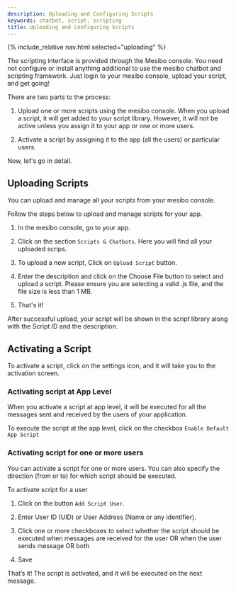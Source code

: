 ```yaml
---
description: Uploading and Configuring Scripts
keywords: chatbot, script, scripting
title: Uploading and Configuring Scripts
---
```

{% include_relative nav.html selected="uploading" %}

The scripting interface is provided through the Mesibo console. You need not configure or install anything additional to use the mesibo chatbot and scripting framework. Just login to your mesibo console, upload your script, and get going!

There are two parts to the process:

 1. Upload one or more scripts using the mesibo console. When you upload a script, it will get added to your script library. However, it will not be active unless you assign it to your app or one or more users. 

 2. Activate a script by assigning it to the app (all the users) or particular users.

Now, let's go in detail.

## Uploading Scripts

You can upload and manage all your scripts from your mesibo console. 

Follow the steps below to upload and manage scripts for your app.

 1. In the mesibo console, go to your app. 

 2. Click on the section `Scripts & Chatbots`. Here you will find all your uploaded scrips. 

 3. To upload a new script, Click on `Upload Script` button.

 4. Enter the description and click on the Choose File button to select and upload a script. Please ensure you are selecting a valid .js file, and the file size is less than 1 MB.

 5. That's it!

After successful upload, your script will be shown in the script library along with the Script ID and the description.

## Activating a Script
To activate a script, click on the settings icon, and it will take you to the activation screen. 

### Activating script at App Level
When you activate a script at app level, it will be executed for all the messages sent and received by the users of your application. 

To execute the script at the app level, click on the checkbox `Enable Default App Script`

### Activating script for one or more users 

You can activate a script for one or more users. You can also specify the direction (from or to) for which script should be executed. 

To activate script for a user

 1. Click on the button `Add Script User`. 

 2. Enter User ID (UID) or User Address (Name or any identifier). 

 3. Click one or more checkboxes to select whether the script should be executed when messages are received for the user OR when the user sends message OR both

 4. Save

That’s it! The script is activated, and it will be executed on the next message.










